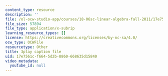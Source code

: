 ```yaml
---
content_type: resource
description: ''
file: /ol-ocw-studio-app/courses/18-06sc-linear-algebra-fall-2011/17e7561cf6645d2b8860668635d15840_QNpj-gOXW9M.vtt
file_size: 57894
file_type: application/x-subrip
learning_resource_types: []
license: https://creativecommons.org/licenses/by-nc-sa/4.0/
ocw_type: OCWFile
resourcetype: Other
title: 3play caption file
uid: 17e7561c-f664-5d2b-8860-668635d15840
video_metadata:
  youtube_id: null
---
```


